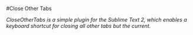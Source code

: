 #Close Other Tabs

_CloseOtherTabs is a simple plugin for the Sublime Text 2, which enables a keyboard shortcut for closing all other tabs but the current._
